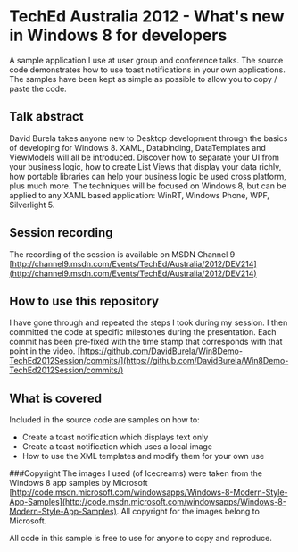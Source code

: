TechEd Australia 2012 - What's new in Windows 8 for developers
=============

A sample application I use at user group and conference talks.
The source code demonstrates how to use toast notifications in your own applications. The samples have been kept as simple as possible to allow you to copy / paste the code.

Talk abstract
-------

David Burela takes anyone new to Desktop development through the basics of developing for Windows 8. XAML, Databinding, DataTemplates and ViewModels will all be introduced. Discover how to separate your UI from your business logic, how to create List Views that display your data richly, how portable libraries can help your business logic be used cross platform, plus much more. The techniques will be focused on Windows 8, but can be applied to any XAML based application: WinRT, Windows Phone, WPF, Silverlight 5.

Session recording
--------

The recording of the session is available on MSDN Channel 9 [http://channel9.msdn.com/Events/TechEd/Australia/2012/DEV214](http://channel9.msdn.com/Events/TechEd/Australia/2012/DEV214)

How to use this repository
--------

I have gone through and repeated the steps I took during my session. I then committed the code at specific milestones during the presentation. Each commit has been pre-fixed with the time stamp that corresponds with that point in the video.
[https://github.com/DavidBurela/Win8Demo-TechEd2012Session/commits/](https://github.com/DavidBurela/Win8Demo-TechEd2012Session/commits/)

What is covered
--------

Included in the source code are samples on how to:

* Create a toast notification which displays text only
* Create a toast notification which uses a local image
* How to use the XML templates and modify them for your own use


###Copyright
The images I used (of Icecreams) were taken from the Windows 8 app samples by Microsoft [http://code.msdn.microsoft.com/windowsapps/Windows-8-Modern-Style-App-Samples](http://code.msdn.microsoft.com/windowsapps/Windows-8-Modern-Style-App-Samples). All copyright for the images belong to Microsoft.

All code in this sample is free to use for anyone to copy and reproduce.
